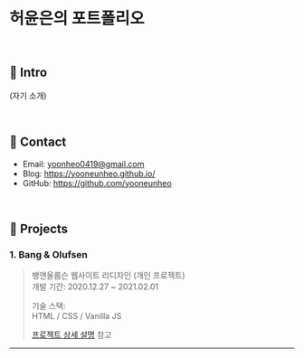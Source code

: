 # 허윤은의 포트폴리오

</br>

## :pushpin: Intro

(자기 소개)

</br>

## :pushpin: Contact

- Email: yoonheo0419@gmail.com
- Blog: https://yooneunheo.github.io/
- GitHub: https://github.com/yooneunheo

</br>

## :pushpin: Projects

### 1. Bang & Olufsen

> 뱅앤올룹슨 웹사이트 리디자인 (개인 프로젝트)  
> 개발 기간: 2020.12.27 ~ 2021.02.01
>
> 기술 스택:  
> HTML / CSS / Vanilla JS
>
> [프로젝트 상세 설명](https://github.com/yooneunheo/bang-olufsen) 참고

---

</br>
